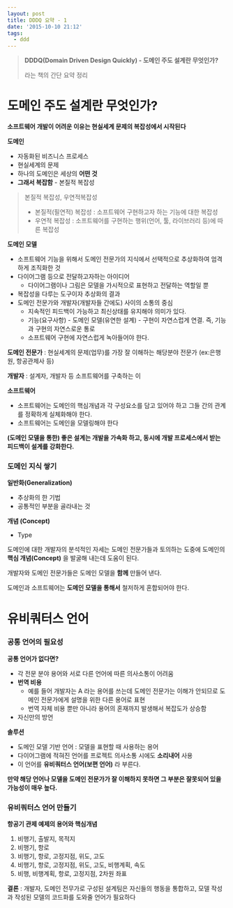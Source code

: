 ```yaml
---
layout: post
title: DDDQ 요약 - 1
date: '2015-10-10 21:12'
tags:
  - ddd
---
```


> **DDDQ(Domain Driven Design Quickly) - 도메인 주도 설계란 무엇인가?**
>
> 라는 책의 간단 요약 정리

# 도메인 주도 설계란 무엇인가?

**소프트웨어 개발이 어려운 이유는 현실세계 문제의 복잡성에서 시작된다**

**도메인**

- 자동화된 비즈니스 프로세스
- 현실세계의 문제
- 하나의 도메인은 세상의 **어떤 것**
- **그래서 복잡함** - 본질적 복잡성

> 본질적 복잡성, 우연적복잡성
>
> - 본질적(필연적) 복잡성 : 소프트웨어 구현하고자 하는 기능에 대한 복잡성
> - 우연적 복잡성 : 소프트웨어를 구현하는 행위(언어, 툴, 라이브러리 등)에 따른 복잡성

**도메인 모델**

- 소프트웨어 기능을 위해서 도메인 전문가의 지식에서 선택적으로 추상화하여 엄격하게 조직화한 것
- 다이어그램 등으로 전달하고자하는 아이디어
  - 다이어그램이나 그림은 모델을 가시적으로 표현하고 전달하는 역할일 뿐
- 복잡성을 다루는 도구이자 추상화의 결과
- 도메인 전문가와 개발자(개발자들 간에도) 사이의 소통의 중심
  - 지속적인 피드백이 가능하고 최신상태를 유지해야 의미가 있다.
  - 기능(요구사항) - 도메인 모델(유연한 설계) - 구현이 자연스럽게 연결. 즉, 기능과 구현의 자연스로운 통로
  - 소프트웨어 구현에 자연스럽게 녹아들어야 한다.

**도메인 전문가** : 현실세계의 문제(업무)를 가장 잘 이해하는 해당분야 전문가 (ex:은행원, 항공관제사 등)

**개발자** : 설계자, 개발자 등 소프트웨어를 구축하는 이

**소프트웨어**

- 소프트웨어는 도메인의 핵심개념과 각 구성요소를 담고 있어야 하고 그들 간의 관계를 정확하게 실체화해야 한다.
- 소프트웨어는 도메인을 모델링해야 한다

**(도메인 모델을 통한) 좋은 설계는 개발을 가속화 하고, 동시에 개발 프로세스에서 받는 피드백이 설계를 강화한다.**

### 도메인 지식 쌓기

**일반화(Generalization)**

- 추상화의 한 기법
- 공통적인 부분을 골라내는 것

**개념 (Concept)**

- Type


도메인에 대한 개발자의 분석적인 자세는 도메인 전문가들과 토의하는 도중에 도메인의 **핵심 개념(Concept)** 을 발굴해 내는데 도움이 된다.

개발자와 도메인 전문가들은 도메인 모델을 **함께** 만들어 낸다.

도메인과 소프트웨어는 **도메인 모델을 통해서** 철저하게 혼합되어야 한다.

# 유비쿼터스 언어

### 공통 언어의 필요성

**공통 언어가 없다면?**

- 각 전문 분야 용어와 서로 다른 언어에 따른 의사소통이 어려움
- **번역 비용**
  - 예를 들어 개발자는 A 라는 용어를 쓰는데 도메인 전문가는 이해가 안되므로 도메인 전문가에게 설명을 위한 다른 용어로 표현
  - 번역 자체 비용 뿐만 아니라 용어의 혼재까지 발생해서 복잡도가 상승함
- 자신만의 방언

**솔루션**

- 도메인 모델 기반 언어 : 모델을 표현할 때 사용하는 용어
- 다이어그램에 적혀진 언어를 프로젝트 의사소통 시에도 **소리내어** 사용
- 이 언어를 **유비쿼터스 언어(보편 언어)** 라 부른다.

**만약 해당 언어나 모델을 도메인 전문가가 잘 이해하지 못하면 그 부분은 잘못되어 있을 가능성이 매우 높다.**

### 유비쿼터스 언어 만들기

**항공기 관제 예제의 용어와 핵심개념**

1. 비행기, 출발지, 목적지
2. 비행기, 항로
3. 비행기, 항로, 고정지점, 위도, 고도
4. 비행기, 항로, 고정지점, 위도, 고도, 비행계획, 속도
5. 비행, 비행계획, 항로, 고정지점, 2차원 좌표

**결론** : 개발자, 도메인 전무가로 구성된 설계팀은 자신들의 행동을 통합하고, 모델 작성과 작성된 모델의 코드화를 도와줄 언어가 필요하다
